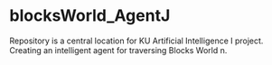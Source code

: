 blocksWorld_AgentJ
==================

Repository is a central location for KU Artificial Intelligence I project. Creating an intelligent agent for traversing Blocks World n.

